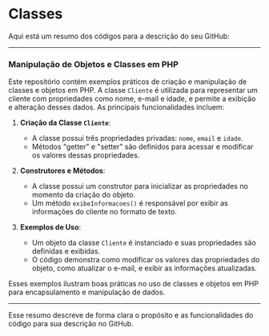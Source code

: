 # Classes
Aqui está um resumo dos códigos para a descrição do seu GitHub:

---

### Manipulação de Objetos e Classes em PHP

Este repositório contém exemplos práticos de criação e manipulação de classes e objetos em PHP. A classe `Cliente` é utilizada para representar um cliente com propriedades como nome, e-mail e idade, e permite a exibição e alteração desses dados. As principais funcionalidades incluem:

1. **Criação da Classe `Cliente`**:
   - A classe possui três propriedades privadas: `nome`, `email` e `idade`.
   - Métodos "getter" e "setter" são definidos para acessar e modificar os valores dessas propriedades.

2. **Construtores e Métodos**:
   - A classe possui um construtor para inicializar as propriedades no momento da criação do objeto.
   - Um método `exibeInformacoes()` é responsável por exibir as informações do cliente no formato de texto.

3. **Exemplos de Uso**:
   - Um objeto da classe `Cliente` é instanciado e suas propriedades são definidas e exibidas.
   - O código demonstra como modificar os valores das propriedades do objeto, como atualizar o e-mail, e exibir as informações atualizadas.

Esses exemplos ilustram boas práticas no uso de classes e objetos em PHP para encapsulamento e manipulação de dados.

--- 

Esse resumo descreve de forma clara o propósito e as funcionalidades do código para sua descrição no GitHub.
